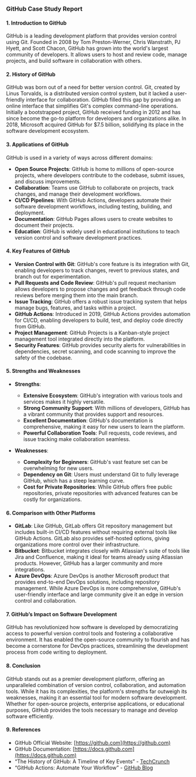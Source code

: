 ### GitHub Case Study Report

#### 1. **Introduction to GitHub**
GitHub is a leading development platform that provides version control using Git. Founded in 2008 by Tom Preston-Werner, Chris Wanstrath, PJ Hyett, and Scott Chacon, GitHub has grown into the world's largest community of developers. It allows users to host and review code, manage projects, and build software in collaboration with others.

#### 2. **History of GitHub**
GitHub was born out of a need for better version control. Git, created by Linus Torvalds, is a distributed version control system, but it lacked a user-friendly interface for collaboration. GitHub filled this gap by providing an online interface that simplifies Git's complex command-line operations. Initially a bootstrapped project, GitHub received funding in 2012 and has since become the go-to platform for developers and organizations alike. In 2018, Microsoft acquired GitHub for $7.5 billion, solidifying its place in the software development ecosystem.

#### 3. **Applications of GitHub**
GitHub is used in a variety of ways across different domains:
- **Open Source Projects**: GitHub is home to millions of open-source projects, where developers contribute to the codebase, submit issues, and discuss improvements.
- **Collaboration**: Teams use GitHub to collaborate on projects, track changes, and manage their development workflows.
- **CI/CD Pipelines**: With GitHub Actions, developers automate their software development workflows, including testing, building, and deployment.
- **Documentation**: GitHub Pages allows users to create websites to document their projects.
- **Education**: GitHub is widely used in educational institutions to teach version control and software development practices.

#### 4. **Key Features of GitHub**
- **Version Control with Git**: GitHub's core feature is its integration with Git, enabling developers to track changes, revert to previous states, and branch out for experimentation.
- **Pull Requests and Code Review**: GitHub's pull request mechanism allows developers to propose changes and get feedback through code reviews before merging them into the main branch.
- **Issue Tracking**: GitHub offers a robust issue tracking system that helps manage bugs, features, and tasks within a project.
- **GitHub Actions**: Introduced in 2019, GitHub Actions provides automation for CI/CD, enabling developers to build, test, and deploy code directly from GitHub.
- **Project Management**: GitHub Projects is a Kanban-style project management tool integrated directly into the platform.
- **Security Features**: GitHub provides security alerts for vulnerabilities in dependencies, secret scanning, and code scanning to improve the safety of the codebase.

#### 5. **Strengths and Weaknesses**
- **Strengths**:
  - **Extensive Ecosystem**: GitHub's integration with various tools and services makes it highly versatile.
  - **Strong Community Support**: With millions of developers, GitHub has a vibrant community that provides support and resources.
  - **Excellent Documentation**: GitHub's documentation is comprehensive, making it easy for new users to learn the platform.
  - **Powerful Collaboration Tools**: Pull requests, code reviews, and issue tracking make collaboration seamless.

- **Weaknesses**:
  - **Complexity for Beginners**: GitHub's vast feature set can be overwhelming for new users.
  - **Dependency on Git**: Users must understand Git to fully leverage GitHub, which has a steep learning curve.
  - **Cost for Private Repositories**: While GitHub offers free public repositories, private repositories with advanced features can be costly for organizations.

#### 6. **Comparison with Other Platforms**
- **GitLab**: Like GitHub, GitLab offers Git repository management but includes built-in CI/CD features without requiring external tools like GitHub Actions. GitLab also provides self-hosted options, giving organizations more control over their infrastructure.
- **Bitbucket**: Bitbucket integrates closely with Atlassian's suite of tools like Jira and Confluence, making it ideal for teams already using Atlassian products. However, GitHub has a larger community and more integrations.
- **Azure DevOps**: Azure DevOps is another Microsoft product that provides end-to-end DevOps solutions, including repository management. While Azure DevOps is more comprehensive, GitHub's user-friendly interface and large community give it an edge in version control and collaboration.

#### 7. **GitHub’s Impact on Software Development**
GitHub has revolutionized how software is developed by democratizing access to powerful version control tools and fostering a collaborative environment. It has enabled the open-source community to flourish and has become a cornerstone for DevOps practices, streamlining the development process from code writing to deployment.

#### 8. **Conclusion**
GitHub stands out as a premier development platform, offering an unparalleled combination of version control, collaboration, and automation tools. While it has its complexities, the platform's strengths far outweigh its weaknesses, making it an essential tool for modern software development. Whether for open-source projects, enterprise applications, or educational purposes, GitHub provides the tools necessary to manage and develop software efficiently.

#### 9. **References**
- GitHub Official Website: [https://github.com](https://github.com)
- GitHub Documentation: [https://docs.github.com](https://docs.github.com)
- “The History of GitHub: A Timeline of Key Events” - [TechCrunch](https://techcrunch.com/2018/10/26/the-history-of-github-a-timeline-of-key-events)
- “GitHub Actions: Automate Your Workflow” - [GitHub Blog](https://github.blog/2019-08-08-github-actions-automate-your-workflow/)

